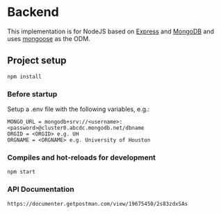 # Backend

This implementation is for NodeJS based on [Express](https://expressjs.com/) and [MongoDB](https://www.mongodb.com/) and uses [mongoose](https://mongoosejs.com/) as the ODM.

## Project setup
```
npm install
```

### Before startup 
Setup a .env file with the following variables, e.g.:

```
MONGO_URL = mongodb+srv://<username>:<password>@cluster0.abcdc.mongodb.net/dbname
ORGID = <ORGID> e.g. UH
ORGNAME = <ORGNAME> e.g. University of Houston 

```

### Compiles and hot-reloads for development
```
npm start
```
### API Documentation
```
https://documenter.getpostman.com/view/19675450/2s83zdxSAs
```
